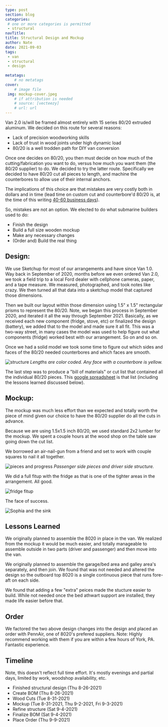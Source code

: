 ```yaml
---
type: post
section: blog
categories: 
 # one or more categories is permitted
 - structural
navTitle: 
title: Structural Design and Mockup
author: Nate
date: 2021-09-03
tags:
 - van
 - structural
 - design
 
metatags:
	# no metatags
cover: 
	# image file
 img: mockup-cover.jpeg
	# if attribution is needed
	# source: [vecteezy]
	# url: url
---
```


Van 2.0 is/will be framed almost entirely with 15 series 80/20 extruded aluminum.  We decided on this route for several reasons:

* Lack of precision woodworking skills
* Lack of trust in wood joints under high dynamic load
* 80/20 is a well trodden path for DIY van conversion

Once one decides on 80/20, you then must decide on how much of the cutting/fabrication you want to do, versus how much you want them (the 80/20 supplier) to do.  We decided to try the latter route.  Specifically we decided to have 80/20 cut all pieces to length, and machine the counterbores to allow use of their internal anchors.

The implications of this choice are that mistakes are very costly both in dollars and in time (lead time on custom cut and counterbore'd 80/20 is, at the time of this writing [40-60 business days](https://8020.net/shipping-information)).

So, mistakes are not an option.  We elected to do what submarine builders used to do: 
* Finish the design
* Build a full size wooden mockup
* Make any necessary changes
* (Order and) Build the real thing

## Design:
We use Sketchup for most of our arrangements and have since Van 1.0. Way back in September of 2020, months before we even ordered Van 2.0, we took a field trip to a local Ford dealer with cellphone cameras, paper, and a tape measure.  We measured, photographed, and took notes like crazy.  We then turned all that data into a sketchup model that captured those dimensions. 

Then we built our layout within those dimension using 1.5" x 1.5" rectangular prisms to represent the 80/20.  Note, we began this process in September 2020, and iterated it all the way through September 2021.  Basically, as we received each new component (fridge, stove, etc) or finalized the design (battery), we added that to the model and made sure it all fit.  This was a two-way street, in many cases the model was used to help figure out what components (fridge) worked best with our arrangement.  So on and so on.

Once we had a solid model we took some time to figure out which sides and faces of the 80/20 needed counterbores and which faces are smooth.

![structure](structure-final-iso.jpg)
_Lengths are color coded.  Any face with a counterbore is yellow._

The last step was to produce a "bill of materials" or cut list that contained all the individual 80/20 pieces.  This [google spreadsheet](https://docs.google.com/spreadsheets/d/1hqJElnqDAgyVD-M6ryy4JeQU1woKh2F8f8kn4qlit8s/edit#gid=1736038467) is that list (including the lessons learned discussed below).

## Mockup:
The mockup was much less effort than we expected and totally worth the piece of mind given our choice to have the 80/20 supplier do all the cuts in advance.

Because we are using 1.5x1.5 inch 80/20, we used standard 2x2 lumber for the mockup.  We spent a couple hours at the wood shop on the table saw going down the cut list.

We borrowed an air-nail-gun from a friend and set to work with couple squares to nail it all together.

![pieces and progress](pieces.jpeg)
_Passenger side pieces and driver side structure._

We did a full fitup with the fridge as that is one of the tighter areas in the arrangement.  All good.

![fridge fitup](fridge.jpeg)

The face of success.

![Sophia and the sink](sink.jpeg)

## Lessons Learned

We originally planned to assemble the 8020 in place in the van.  We realized from the mockup it would be much easier, and totally manageable to assemble outside in two parts (driver and passenger) and then move into the van.

We originally planned to assemble the garage/bed area and galley area's separately, and then join.  We found that was not needed and altered the design so the outboard top 8020 is a single continuous piece that runs fore-aft on each side.

We found that adding a few "extra" peices made the stucture easier to build.  While not needed once the bed athwart support are installed, they made life easier before that.

## Order
We factored the two above design changes into the design and placed an order with PennAir, one of 8020's prefered suppliers.  Note:  Highly recommend working with them if you are within a few hours of York, PA.  Fantastic experience.

## Timeline 
Note, this doesn't reflect full time effort.  It's mostly evenings and partial days, limited by work, woodshop availability, etc.
* Finished structural design (Thu 8-26-2021)
* Create BOM (Thu 8-26-2021)
* Wood Cuts (Tue 8-31-2021)
* Mockup (Tue 8-31-2021, Thu 9-2-2021, Fri 9-3-2021)
* Refine structure (Sat 9-4-2021)
* Finalize BOM (Sat 9-4-2021)
* Place Order (Thu 9-9-2021)